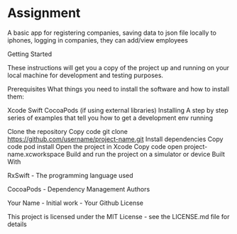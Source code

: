 # Assignment
A basic app for registering companies, saving data to json file locally to iphones, logging in companies, they can add/view employees

Getting Started

These instructions will get you a copy of the project up and running on your local machine for development and testing purposes.

Prerequisites
What things you need to install the software and how to install them:

Xcode
Swift
CocoaPods (if using external libraries)
Installing
A step by step series of examples that tell you how to get a development env running

Clone the repository
Copy code
git clone https://github.com/username/project-name.git
Install dependencies
Copy code
pod install
Open the project in Xcode
Copy code
open project-name.xcworkspace
Build and run the project on a simulator or device
Built With

RxSwift - The programming language used

CocoaPods - Dependency Management
Authors

Your Name - Initial work - Your Github
License

This project is licensed under the MIT License - see the LICENSE.md file for details
